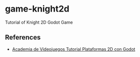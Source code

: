 # game-knight2d

Tutorial of Knight 2D Godot Game

## References

- [Academia de Videojuegos Tutorial Plataformas 2D con Godot](https://www.youtube.com/watch?v=okTYDaRYNVA&list=PLREdURb87ks2TtpMUiYbgzxr6WC_RsCfs)
